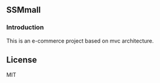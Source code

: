 ## SSMmall

### Introduction
This is an e-commerce project based on mvc architecture.

## License
MIT